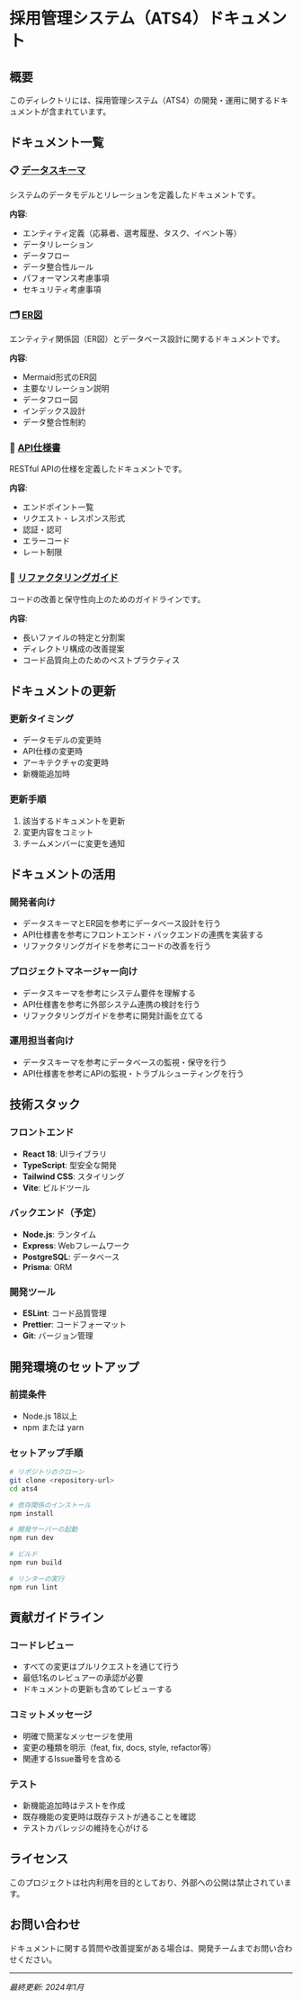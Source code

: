 # 採用管理システム（ATS4）ドキュメント

## 概要

このディレクトリには、採用管理システム（ATS4）の開発・運用に関するドキュメントが含まれています。

## ドキュメント一覧

### 📋 [データスキーマ](./data-schema.md)
システムのデータモデルとリレーションを定義したドキュメントです。

**内容**:
- エンティティ定義（応募者、選考履歴、タスク、イベント等）
- データリレーション
- データフロー
- データ整合性ルール
- パフォーマンス考慮事項
- セキュリティ考慮事項

### 🗂️ [ER図](./er-diagram.md)
エンティティ関係図（ER図）とデータベース設計に関するドキュメントです。

**内容**:
- Mermaid形式のER図
- 主要なリレーション説明
- データフロー図
- インデックス設計
- データ整合性制約

### 🔌 [API仕様書](./api-specification.md)
RESTful APIの仕様を定義したドキュメントです。

**内容**:
- エンドポイント一覧
- リクエスト・レスポンス形式
- 認証・認可
- エラーコード
- レート制限

### 🔧 [リファクタリングガイド](./refactoring-guide.md)
コードの改善と保守性向上のためのガイドラインです。

**内容**:
- 長いファイルの特定と分割案
- ディレクトリ構成の改善提案
- コード品質向上のためのベストプラクティス

## ドキュメントの更新

### 更新タイミング
- データモデルの変更時
- API仕様の変更時
- アーキテクチャの変更時
- 新機能追加時

### 更新手順
1. 該当するドキュメントを更新
2. 変更内容をコミット
3. チームメンバーに変更を通知

## ドキュメントの活用

### 開発者向け
- データスキーマとER図を参考にデータベース設計を行う
- API仕様書を参考にフロントエンド・バックエンドの連携を実装する
- リファクタリングガイドを参考にコードの改善を行う

### プロジェクトマネージャー向け
- データスキーマを参考にシステム要件を理解する
- API仕様書を参考に外部システム連携の検討を行う
- リファクタリングガイドを参考に開発計画を立てる

### 運用担当者向け
- データスキーマを参考にデータベースの監視・保守を行う
- API仕様書を参考にAPIの監視・トラブルシューティングを行う

## 技術スタック

### フロントエンド
- **React 18**: UIライブラリ
- **TypeScript**: 型安全な開発
- **Tailwind CSS**: スタイリング
- **Vite**: ビルドツール

### バックエンド（予定）
- **Node.js**: ランタイム
- **Express**: Webフレームワーク
- **PostgreSQL**: データベース
- **Prisma**: ORM

### 開発ツール
- **ESLint**: コード品質管理
- **Prettier**: コードフォーマット
- **Git**: バージョン管理

## 開発環境のセットアップ

### 前提条件
- Node.js 18以上
- npm または yarn

### セットアップ手順
```bash
# リポジトリのクローン
git clone <repository-url>
cd ats4

# 依存関係のインストール
npm install

# 開発サーバーの起動
npm run dev

# ビルド
npm run build

# リンターの実行
npm run lint
```

## 貢献ガイドライン

### コードレビュー
- すべての変更はプルリクエストを通じて行う
- 最低1名のレビュアーの承認が必要
- ドキュメントの更新も含めてレビューする

### コミットメッセージ
- 明確で簡潔なメッセージを使用
- 変更の種類を明示（feat, fix, docs, style, refactor等）
- 関連するIssue番号を含める

### テスト
- 新機能追加時はテストを作成
- 既存機能の変更時は既存テストが通ることを確認
- テストカバレッジの維持を心がける

## ライセンス

このプロジェクトは社内利用を目的としており、外部への公開は禁止されています。

## お問い合わせ

ドキュメントに関する質問や改善提案がある場合は、開発チームまでお問い合わせください。

---

*最終更新: 2024年1月*

